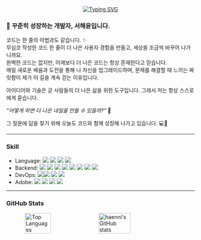 <p align="center">
  <a href="https://git.io/typing-svg">
    <img src="https://readme-typing-svg.demolab.com?font=Ubuntu&weight=800&size=24&pause=1000&color=4EF729&width=435&height=60&lines=%F0%9F%91%8B+Hello+World!++I'm+Haennni!+%F0%9F%8C%8D" alt="Typing SVG" /></a>
  </a>
</p>
</p>
<!--
  🔗 Connect with Me</p>
      <img src="https://img.shields.io/badge/ggomulll3@gmail.com-EA4335?style=for-the-badge&logo=gmail&logoColor=white" />
    <span style="font-weight:bold;">
</p>
🔗 About with Me </p>
    <a href="https://dev-haen.tistory.com">
        <img src="https://img.shields.io/badge/Tech%20Blog-%23FF6600?style=for-the-badge&logo=tistory&logoColor=white" />
    </a>
    <a href="https://www.instagram.com/codeninja.x_x">
        <img src="https://img.shields.io/badge/Instagram-%23E4405F?style=for-the-badge&logo=instagram&logoColor=white" />
    </a>
</p>
-->
</p>
</p>
  <h3>🌱 <strong>꾸준히 성장하는 개발자, 서해윤입니다.</strong></h3>
  코드는 한 줄의 마법과도 같습니다. ✨ </br>
  무심코 작성한 코드 한 줄이 더 나은 사용자 경험을 만들고,  세상을 조금씩 바꾸어 나가니까요.</br>
  완벽한 코드는 없지만, 어제보다 더 나은 코드는 항상 존재한다고 믿습니다.</br>
  매일 새로운 배움과 도전을 통해 나 자신을 업그레이드하며, 문제를 해결할 때 느끼는 짜릿함이 제가 이 길을 계속 걷는 이유입니다.</p>
   아이디어와 기술은 곧 사람들의 더 나은 삶을 위한 도구입니다. 그래서 저는 항상 스스로에게 묻습니다.</p>
  <em>“어떻게 하면 더 나은 내일을 만들 수 있을까?”</em> 🤔</p>
  그 질문에 답을 찾기 위해 오늘도 코드와 함께 성장해 나가고 있습니다. 💻🚀
</p>

---

### Skill
- Language:  <img src="https://img.shields.io/badge/java-007396?style=flat-square&logo=java&logoColor=white"/> <img src="https://img.shields.io/badge/Python-3776AB?style=flat-square&logo=Python&logoColor=white"/> <img src="https://img.shields.io/badge/HTML5-E34F26?style=flat-square&logo=html5&logoColor=white"/> <img src="https://img.shields.io/badge/CSS3-1572B6?style=flat-square&logo=css3&logoColor=white"/>
- Backend:  <img src="https://img.shields.io/badge/Spring-6DB33F?style=flat-square&logo=Spring&logoColor=white"/> <img src="https://img.shields.io/badge/Flask-000000?style=flat-square&logo=flask&logoColor=white"/> <img src="https://img.shields.io/badge/Apache Tomcat-F8DC75?style=flat-square&logo=apachetomcat&logoColor=black"/> <img src="https://img.shields.io/badge/WebStorm-000000?style=flat-square&logo=WebStorm&logoColor=white"/> <img src="https://img.shields.io/badge/RESTful API-4DB6AC?style=flat-square&logo=RESTfulAPI&logoColor=white"/> <img src="https://img.shields.io/badge/Security-0073CF?style=flat-square&logo=security&logoColor=white"/> <img src="https://img.shields.io/badge/MySQL-4479A1?style=flat-square&logo=MySQL&logoColor=white"/> <img src="https://img.shields.io/badge/MariaDB-003545?style=flat-square&logo=mariaDB&logoColor=white"/> 
    <!--<img src="https://img.shields.io/badge/Spring%20Data%20JPA-%236DB33F?style=for-the-badge&logo=spring&logoColor=white" />
      <img src="https://img.shields.io/badge/WebStorm-%000000?style=for-the-badge&logo=webstorm&logoColor=white" />
    <img src="https://img.shields.io/badge/JWT-%23000000?style=for-the-badge&logo=jsonwebtokens&logoColor=white" />
    <img src="https://img.shields.io/badge/MariaDB-%23003545?style=for-the-badge&logo=mariadb&logoColor=white" />-->
- DevOps: <img src="https://img.shields.io/badge/Git-F05032?style=flat-square&logo=git&logoColor=white"/><img src="https://img.shields.io/badge/GitHub-181717?style=flat-square&logo=GitHub&logoColor=white"/> <img src="https://img.shields.io/badge/Docker-2496ED?style=flat-square&logo=Docker&logoColor=white"/> <img src="https://img.shields.io/badge/Postman-FF6C37?style=flat-square&logo=Postman&logoColor=white"/>
- Adobe:  <img src="https://img.shields.io/badge/Adobe-FF0000?style=flat-square&logo=Adobe&logoColor=white"/> <img src="https://img.shields.io/badge/Adobe Photoshop-31A8FF?style=flat-square&logo=Adobe Photoshop&logoColor=white"/> <img src="https://img.shields.io/badge/Adobe Illustrator-FF9A00?style=flat-square&logo=Adobe Illustrator&logoColor=white"/> <img src="https://img.shields.io/badge/Adobe InDesign-FF3366?style=flat-square&logo=Adobe InDesign&logoColor=white"/>

---
### GitHub Stats
<p align="center">
<div style="display: flex; justify-content: center; align-items: center; gap: 10px;">
  <img src="https://github-readme-stats.vercel.app/api/top-langs/?username=haennni&layout=compact&theme=tokyonight" alt="Top Languages" style="width: 37%;" />
  <img src="https://github-readme-stats.vercel.app/api?username=haennni&show_icons=true&theme=tokyonight" alt="haenni's GitHub stats" style="width: 41%;" />
</div>
</br>

